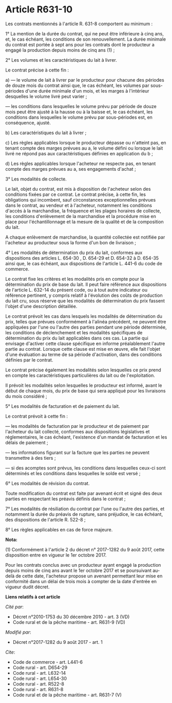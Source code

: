 # Article R631-10

Les contrats mentionnés à l'article R. 631-8 comportent au minimum :

1° La mention de la durée du contrat, qui ne peut être inférieure à cinq ans, et, le cas échéant, les conditions de son
renouvellement. La durée minimale du contrat est portée à sept ans pour les contrats dont le producteur a engagé la
production depuis moins de cinq ans (1) ;

2° Les volumes et les caractéristiques du lait à livrer.

Le contrat précise à cette fin :

a) ― le volume de lait à livrer par le producteur pour chacune des périodes de douze mois du contrat ainsi que, le cas
échéant, les volumes par sous-périodes d'une durée minimale d'un mois, et les marges à l'intérieur desquelles le volume livré
peut varier ;

― les conditions dans lesquelles le volume prévu par période de douze mois peut être ajusté à la hausse ou à la baisse et, le
cas échéant, les conditions dans lesquelles le volume prévu par sous-périodes est, en conséquence, ajusté.

b) Les caractéristiques du lait à livrer ;

c) Les règles applicables lorsque le producteur dépasse ou n'atteint pas, en tenant compte des marges prévues au a, le volume
défini ou lorsque le lait livré ne répond pas aux caractéristiques définies en application du b ;

d) Les règles applicables lorsque l'acheteur ne respecte pas, en tenant compte des marges prévues au a, ses engagements
d'achat ;

3° Les modalités de collecte.

Le lait, objet du contrat, est mis à disposition de l'acheteur selon des conditions fixées par ce contrat. Le contrat
précise, à cette fin, les obligations qui incombent, sauf circonstances exceptionnelles prévues dans le contrat, au vendeur
et à l'acheteur, notamment les conditions d'accès à la marchandise, la fréquence et les plages horaires de collecte, les
conditions d'enlèvement de la marchandise et la procédure mise en place pour l'échantillonnage et la mesure de la qualité et
de la composition du lait.

A chaque enlèvement de marchandise, la quantité collectée est notifiée par l'acheteur au producteur sous la forme d'un bon de
livraison ;

4° Les modalités de détermination du prix du lait, conformes aux dispositions des articles L. 654-30
, D. 654-29 et D. 654-32 à D. 654-35 ainsi que, le cas échéant, aux dispositions de l'article L. 441-6 du code de commerce.

Le contrat fixe les critères et les modalités pris en compte pour la détermination du prix de base du lait. Il peut faire
référence aux dispositions de l'article L. 632-14 du présent code, ou à tout autre indicateur ou référence pertinent, y
compris relatif à l'évolution des coûts de production du lait cru, sous réserve que les modalités de détermination du prix
fassent l'objet d'une description détaillée.

Le contrat prévoit les cas dans lesquels les modalités de détermination du prix, telles que prévues conformément à l'alinéa
précédent, ne peuvent être appliquées par l'une ou l'autre des parties pendant une période déterminée, les conditions de
déclenchement et les modalités spécifiques de détermination du prix du lait applicables dans ces cas. La partie qui envisage
d'activer cette clause spécifique en informe préalablement l'autre partie au contrat. Lorsque cette clause est mise en œuvre,
elle fait l'objet d'une évaluation au terme de sa période d'activation, dans des conditions définies par le contrat.

Le contrat précise également les modalités selon lesquelles ce prix prend en compte les caractéristiques particulières du
lait ou de l'exploitation.

Il prévoit les modalités selon lesquelles le producteur est informé, avant le début de chaque mois, du prix de base qui sera
appliqué pour les livraisons du mois considéré ;

5° Les modalités de facturation et de paiement du lait.

Le contrat prévoit à cette fin :

― les modalités de facturation par le producteur et de paiement par l'acheteur du lait collecté, conformes aux dispositions
législatives et réglementaires, le cas échéant, l'existence d'un mandat de facturation et les délais de paiement ;

― les informations figurant sur la facture que les parties ne peuvent transmettre à des tiers ;

― si des acomptes sont prévus, les conditions dans lesquelles ceux-ci sont déterminés et les conditions dans lesquelles le
solde est versé ;

6° Les modalités de révision du contrat.

Toute modification du contrat est faite par avenant écrit et signé des deux parties en respectant les préavis définis dans le
contrat ;

7° Les modalités de résiliation du contrat par l'une ou l'autre des parties, et notamment la durée du préavis de rupture,
sans préjudice, le cas échéant, des dispositions de l'article R. 522-8 ;

8° Les règles applicables en cas de force majeure.

**Nota:**

(1) Conformément à l'article 2 du décret n° 2017-1282 du 9 août 2017, cette disposition entre en vigueur le 1er octobre 2017.

Pour les contrats conclus avec un producteur ayant engagé la production depuis moins de cinq ans avant le 1er octobre 2017 et
se poursuivant au-delà de cette date, l'acheteur propose un avenant permettant leur mise en conformité dans un délai de trois
mois à compter de la date d'entrée en vigueur dudit décret.

**Liens relatifs à cet article**

_Cité par_:

  - Décret n°2010-1753 du 30 décembre 2010 - art. 3 (VD)
  - Code rural et de la pêche maritime - art. R631-9 (VD)

_Modifié par_:

  - Décret n°2017-1282 du 9 août 2017 - art. 1

_Cite_:

  - Code de commerce - art. L441-6
  - Code rural - art. D654-29
  - Code rural - art. L632-14
  - Code rural - art. L654-30
  - Code rural - art. R522-8
  - Code rural - art. R631-8
  - Code rural et de la pêche maritime - art. R631-7 (V)
